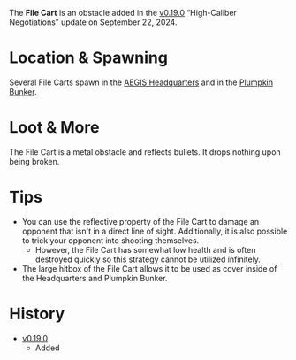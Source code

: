 The **File Cart** is an obstacle added in the [v0.19.0](https://github.com/HasangerGames/suroi/releases/tag/v0.19.0) “High-Caliber Negotiations” update on September 22, 2024.

# Location & Spawning  

Several File Carts spawn in the [AEGIS Headquarters](/buildings/headquarters) and in the [Plumpkin Bunker](/buildings/plumpkin_bunker_meta).

# Loot & More  

The File Cart is a metal obstacle and reflects bullets. It drops nothing upon being broken.

# Tips  

- You can use the reflective property of the File Cart to damage an opponent that isn't in a direct line of sight. Additionally, it is also possible to trick your opponent into shooting themselves. 
  - However, the File Cart has somewhat low health and is often destroyed quickly so this strategy cannot be utilized infinitely.
- The large hitbox of the File Cart allows it to be used as cover inside of the Headquarters and Plumpkin Bunker.

# History  

- [v0.19.0](https://github.com/HasangerGames/suroi/releases/tag/v0.19.0)  
  - Added  
